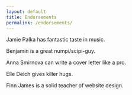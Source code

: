 ```yaml
---
layout: default
title: Endorsements
permalink: /endorsements/
---
```


Jamie Palka has fantastic taste in music.

Benjamin is a great numpi/scipi-guy.

Anna Smirnova can write a cover letter like a pro.

Elle Deich gives killer hugs.

Finn James is a solid teacher of website design.


